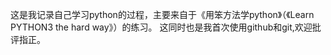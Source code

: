   这是我记录自己学习python的过程，主要来自于《用笨方法学python》（《Learn PYTHON3 the hard way》）的练习。
  这同时也是我首次使用github和git,欢迎批评指正。
